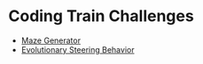 # Coding Train Challenges

 - [Maze Generator](https://pernocoding.github.io/Coding-Train-Challenges/Maze-Generator/)
 - [Evolutionary Steering Behavior](https://pernocoding.github.io/Coding-Train-Challenges/Evolutionary-Steering-Behaviors)
